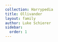 ```yaml
---
collection: Harrypedia
title: Ollivander
layout: family
author: Luke Schierer
sidebar:
  order: 1
---
```




